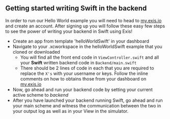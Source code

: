 ## Getting started writing Swift in the backend

In order to run our Hello World example you will need to head to [my.exis.io](https://my.exis.io) and create an account. After signing up you will follow these easy few steps to see the power of writing your backend in Swift using Exis!
+ Create an app from template 'helloWorldSwift' in your dashboard
+ Navigate to your .xcworkspace in the helloWorldSwift example that you cloned or downloaded
  + You will find all the front end code in ```ViewController.swift``` and all your **Swift** written backend code in ```Backend/main.swift```
  + There should be 2 lines of code in each that you are required to replace the ```X's``` with your username or keys.  Follow the inline comments on how to obtains those from your dashboard on [my.exis.io](https://my.exis.io)
+ Now, go ahead and run your backend code by setting your current active scheme to *backend*
+ After you have launched your backend running Swift, go ahead and run your main scheme and witness the communication between the two in your output log as well as in your View in the simulator.
